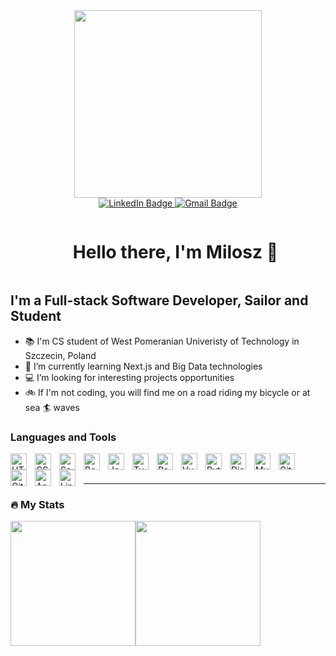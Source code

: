 <div id="header" align="center">
  <img src="https://media.giphy.com/media/fkZukR450RQ1qnGaq9/giphy.gif" width="300"/>
</div>
<div id="badges" align="center">
  <a href="https://www.linkedin.com/in/milosz-misiek/">
    <img src="https://img.shields.io/badge/LinkedIn-blue?style=for-the-badge&logo=linkedin&logoColor=white" alt="LinkedIn Badge"/>
  </a>
  <a href="mailto:milosz.misiek@gmail.com">
    <img src="https://img.shields.io/badge/Mail-red?style=for-the-badge&logo=gmail&logoColor=white" alt="Gmail Badge"/>
  </a>
</div>
<div id="user-content-toc">
  <ul>
    <summary align="center"><h1 style="display: inline-block;">Hello there, I'm Milosz 👋</h1></summary>
  </ul>
</div>

## I'm a Full-stack Software Developer, Sailor and Student

- 📚 I'm CS student of West Pomeranian Univeristy of Technology in Szczecin, Poland
- 🌱 I’m currently learning Next.js and Big Data technologies
- 💻 I’m looking for interesting projects opportunities
- 🚲 If I'm not coding, you will find me on a road riding my bicycle or at sea 🏄 waves

### Languages and Tools

<img align="left" alt="HTML5" width="26px" src="https://cdn.jsdelivr.net/gh/devicons/devicon/icons/html5/html5-original.svg" style="padding-right:10px;" />

<img align="left" alt="CSS3" width="26px" src="https://cdn.jsdelivr.net/gh/devicons/devicon/icons/css3/css3-original.svg" style="padding-right:10px;" />

<img align="left" alt="Sass" width="26px" src="https://cdn.jsdelivr.net/gh/devicons/devicon/icons/sass/sass-original.svg" style="padding-right:10px;" />

<img align="left" alt="Bootstrap" width="26px" src="https://cdn.jsdelivr.net/gh/devicons/devicon/icons/bootstrap/bootstrap-original.svg" style="padding-right:10px;" />

<img align="left" alt="JavaScript" width="26px" src="https://cdn.jsdelivr.net/gh/devicons/devicon/icons/javascript/javascript-original.svg" style="padding-right:10px;" />

<img align="left" alt="TypeScript" width="26px" src="https://cdn.jsdelivr.net/gh/devicons/devicon/icons/typescript/typescript-original.svg" style="padding-right:10px;" />

<img align="left" alt="React" width="26px" src="https://cdn.jsdelivr.net/gh/devicons/devicon/icons/react/react-original.svg" style="padding-right:10px;" />

<img align="left" alt="Vue.js" width="26px" src="https://cdn.jsdelivr.net/gh/devicons/devicon/icons/vuejs/vuejs-original.svg" style="padding-right:10px;" />

<img align="left" alt="Python" width="26px" src="https://cdn.jsdelivr.net/gh/devicons/devicon/icons/python/python-original.svg" style="padding-right:10px;" />

<img align="left" alt="Django" width="26px" src="https://cdn.jsdelivr.net/gh/devicons/devicon/icons/django/django-plain.svg" style="padding-right:10px;" />

<img align="left" alt="MySQL" width="26px" src="https://cdn.jsdelivr.net/gh/devicons/devicon/icons/mysql/mysql-original.svg" style="padding-right:10px;" />

<img align="left" alt="Git" width="26px" src="https://cdn.jsdelivr.net/gh/devicons/devicon/icons/git/git-original.svg" style="padding-right:10px;" />

<img align="left" alt="GitHub" width="26px" src="https://user-images.githubusercontent.com/3369400/139448065-39a229ba-4b06-434b-bc67-616e2ed80c8f.png" style="padding-right:10px;" />

<img align="left" alt="Apple" width="26px" src="https://cdn.jsdelivr.net/gh/devicons/devicon/icons/apple/apple-original.svg" style="padding-right:10px;" />

<img align="left" alt="Linux" width="26px" src="https://cdn.jsdelivr.net/gh/devicons/devicon/icons/linux/linux-original.svg" style="padding-right:10px;" />

<br />
<br />

---

### 🔥 My Stats

<div style="display: flex; flex-direction: row;">
    <img class="img" height="200" src="https://github-readme-stats.vercel.app/api?username=miloszmisiek&theme=vue-dark" />
    <img class="img" height="200" src="https://github-readme-stats.vercel.app/api/top-langs/?username=miloszmisiek&layout=compact&theme=vision-friendly-dark" />
</div>
